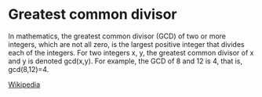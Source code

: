 # Greatest common divisor

In mathematics, the greatest common divisor (GCD) of two or more integers, which are not all zero, is the largest positive integer that divides each of the integers. For two integers x, y, the greatest common divisor of x and y is denoted gcd(x,y). For example, the GCD of 8 and 12 is 4, that is, gcd(8,12)=4.

[Wikipedia](https://en.wikipedia.org/wiki/Greatest_common_divisor)